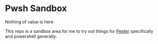 # Pwsh Sandbox

Nothing of value is here

This repo is a sandbox area for me to try out things for 
[Pester](https://pester.dev/docs/quick-start) specifically and powershell generally.
